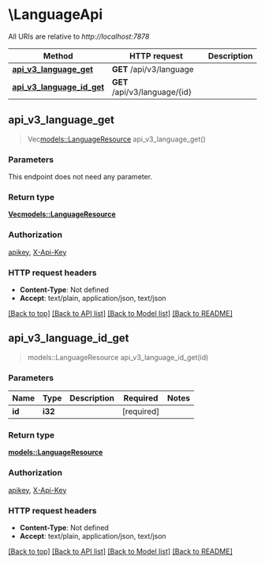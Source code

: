 # \LanguageApi

All URIs are relative to *http://localhost:7878*

Method | HTTP request | Description
------------- | ------------- | -------------
[**api_v3_language_get**](LanguageApi.md#api_v3_language_get) | **GET** /api/v3/language | 
[**api_v3_language_id_get**](LanguageApi.md#api_v3_language_id_get) | **GET** /api/v3/language/{id} | 



## api_v3_language_get

> Vec<models::LanguageResource> api_v3_language_get()


### Parameters

This endpoint does not need any parameter.

### Return type

[**Vec<models::LanguageResource>**](LanguageResource.md)

### Authorization

[apikey](../README.md#apikey), [X-Api-Key](../README.md#X-Api-Key)

### HTTP request headers

- **Content-Type**: Not defined
- **Accept**: text/plain, application/json, text/json

[[Back to top]](#) [[Back to API list]](../README.md#documentation-for-api-endpoints) [[Back to Model list]](../README.md#documentation-for-models) [[Back to README]](../README.md)


## api_v3_language_id_get

> models::LanguageResource api_v3_language_id_get(id)


### Parameters


Name | Type | Description  | Required | Notes
------------- | ------------- | ------------- | ------------- | -------------
**id** | **i32** |  | [required] |

### Return type

[**models::LanguageResource**](LanguageResource.md)

### Authorization

[apikey](../README.md#apikey), [X-Api-Key](../README.md#X-Api-Key)

### HTTP request headers

- **Content-Type**: Not defined
- **Accept**: text/plain, application/json, text/json

[[Back to top]](#) [[Back to API list]](../README.md#documentation-for-api-endpoints) [[Back to Model list]](../README.md#documentation-for-models) [[Back to README]](../README.md)

